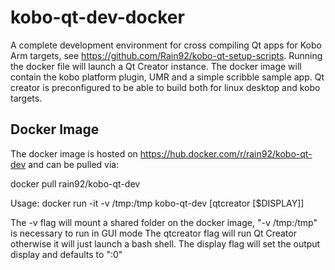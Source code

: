 # kobo-qt-dev-docker

A complete development environment for cross compiling Qt apps for Kobo Arm targets, see https://github.com/Rain92/kobo-qt-setup-scripts.
Running the docker file will launch a Qt Creator instance.
The docker image will contain the kobo platform plugin, UMR and a simple scribble sample app. 
Qt creator is preconfigured to be able to build both for linux desktop and kobo targets.

## Docker Image
The docker image is hosted on https://hub.docker.com/r/rain92/kobo-qt-dev and can be pulled via: 

docker pull rain92/kobo-qt-dev

Usage:
docker run -it -v /tmp:/tmp kobo-qt-dev [qtcreator [$DISPLAY]]

The -v flag will mount a shared folder on the docker image, "-v /tmp:/tmp" is necessary to run in GUI mode
The qtcreator flag will run Qt Creator otherwise it will just launch a bash shell.
The display flag will set the output display and defaults to ":0"
